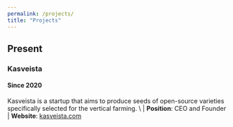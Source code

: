 ```yaml
---
permalink: /projects/
title: "Projects"
---
```

## Present
### Kasveista
#### Since 2020
Kasveista is a startup that aims to produce seeds of open-source varieties specifically selected for the vertical farming. \ 
|        **Position**: CEO and Founder \
|        **Website**: [kasveista.com](https://www.kasveista.com)
        
      

